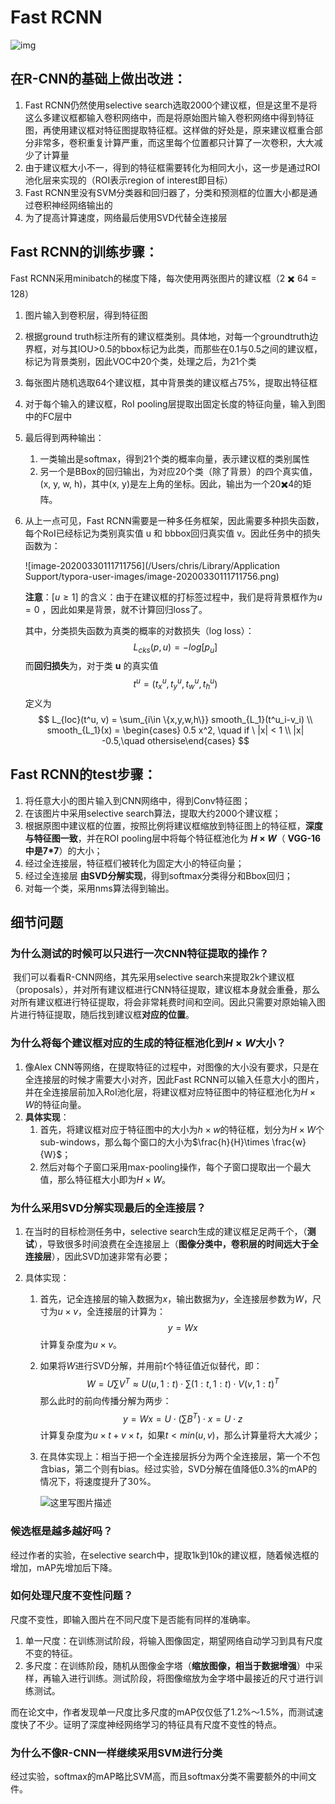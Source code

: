 # Fast RCNN

![img](https://pic3.zhimg.com/v2-deca5ef9583a530eb7249b3b5bbfc04a_b.jpg)

## 在R-CNN的基础上做出改进：

1. Fast RCNN仍然使用selective search选取2000个建议框，但是这里不是将这么多建议框都输入卷积网络中，而是将原始图片输入卷积网络中得到特征图，再使用建议框对特征图提取特征框。这样做的好处是，原来建议框重合部分非常多，卷积重复计算严重，而这里每个位置都只计算了一次卷积，大大减少了计算量
2. 由于建议框大小不一，得到的特征框需要转化为相同大小，这一步是通过ROI池化层来实现的（ROI表示region of interest即目标）
3. Fast RCNN里没有SVM分类器和回归器了，分类和预测框的位置大小都是通过卷积神经网络输出的
4. 为了提高计算速度，网络最后使用SVD代替全连接层

## Fast RCNN的训练步骤：

Fast RCNN采用minibatch的梯度下降，每次使用两张图片的建议框（2 ✖️ 64 = 128）

1. 图片输入到卷积层，得到特征图

2. 根据ground truth标注所有的建议框类别。具体地，对每一个groundtruth边界框，对与其IOU>0.5的bbox标记为此类，而那些在0.1与0.5之间的建议框，标记为背景类别，因此VOC中20个类，处理之后，为21个类

3. 每张图片随机选取64个建议框，其中背景类的建议框占75%，提取出特征框

4. 对于每个输入的建议框，RoI pooling层提取出固定长度的特征向量，输入到图中的FC层中

5. 最后得到两种输出：

   1. 一类输出是softmax，得到21个类的概率向量，表示建议框的类别属性
   2. 另一个是BBox的回归输出，为对应20个类（除了背景）的四个真实值，(x, y, w, h)，其中(x, y)是左上角的坐标。因此，输出为一个20✖️4的矩阵。

6. 从上一点可见，Fast RCNN需要是一种多任务框架，因此需要多种损失函数，每个RoI已经标记为类别真实值 u 和 bbbox回归真实值 v。因此任务中的损失函数为：

   ![image-20200330111711756](/Users/chris/Library/Application Support/typora-user-images/image-20200330111711756.png)
   
   
   
   **注意**：$[u\geq1]$ 的含义：由于在建议框的打标签过程中，我们是将背景框作为$u=0$ ，因此如果是背景，就不计算回归loss了。
   
   
   
   其中，分类损失函数为真类的概率的对数损失（log loss）：
   $$
   L_{cks}(p,u) = -log[p_u]
   $$
   而**回归损失**为，对于类 **u** 的真实值
   $$
   t^u = (t^u_x ,t^u_y ,t^u_w ,t^u_h )
   $$
   定义为
   $$
   L_{loc}(t^u, v) = \sum_{i\in \{x,y,w,h\}} smooth_{L_1}(t^u_i-v_i) \\
   smooth_{L_1}(x) = \begin{cases} 0.5 x^2, \quad if \ |x| < 1 \\ |x| -0.5,\quad othersise\end{cases}
   $$
   

## Fast RCNN的test步骤：

1. 将任意大小的图片输入到CNN网络中，得到Conv特征图；
2. 在该图片中采用selective search算法，提取大约2000个建议框；
3. 根据原图中建议框的位置，按照比例将建议框缩放到特征图上的特征框，**深度与特征图一致**，并在ROI pooling层中将每个特征框池化为 **$H\times W$**（ **VGG-16中是7*7**）的大小；
4. 经过全连接层，特征框们被转化为固定大小的特征向量；
5. 经过全连接层 **由SVD分解实现**，得到softmax分类得分和Bbox回归；
6. 对每一个类，采用nms算法得到输出。



## 细节问题

### 为什么测试的时候可以只进行一次CNN特征提取的操作？

​		我们可以看看R-CNN网络，其先采用selective search来提取2k个建议框（proposals），并对所有建议框进行CNN特征提取，建议框本身就会重叠，那么对所有建议框进行特征提取，将会非常耗费时间和空间。因此只需要对原始输入图片进行特征提取，随后找到建议框**对应的位置**。



### 为什么将每个建议框对应的生成的特征框池化到$H\times W$大小？

1. 像Alex CNN等网络，在提取特征的过程中，对图像的大小没有要求，只是在全连接层的时候才需要大小对齐，因此Fast RCNN可以输入任意大小的图片，并在全连接层前加入RoI池化层，将建议框对应特征图中的特征框池化为$H\times W$的特征向量。
2. **具体实现**：
   1. 首先，将建议框对应于特征图中的大小为$h\times w$的特征框，划分为$H\times W$个sub-windows，那么每个窗口的大小为$\frac{h}{H}\times \frac{w}{W}$；
   2. 然后对每个子窗口采用max-pooling操作，每个子窗口提取出一个最大值，那么特征框大小即为$H\times W$。



### 为什么采用SVD分解实现最后的全连接层？

1. 在当时的目标检测任务中，selective search生成的建议框足足两千个，（**测试**），导致很多时间浪费在全连接层上（**图像分类中，卷积层的时间远大于全连接层**），因此SVD加速非常有必要；

2. 具体实现：

   1. 首先，记全连接层的输入数据为$x$，输出数据为$y$，全连接层参数为$W$，尺寸为$u\times v$，全连接层的计算为：
      $$
      y=Wx
      $$
      计算复杂度为$u\times v$。

   2. 如果将$W$进行SVD分解，并用前$t$个特征值近似替代，即：
      $$
      W=U\sum V^T \approx U(u,1:t)\cdot \sum (1:t,1:t) \cdot V(v,1:t)^T
      $$
      那么此时的前向传播分解为两步：
      $$
      y = Wx=U\cdot(\sum B^T)\cdot x=U\cdot z
      $$
      计算复杂度为$u\times t+v\times t$，如果$t<min(u,v)$，那么计算量将大大减少；

   3. 在具体实现上：相当于把一个全连接层拆分为两个全连接层，第一个不包含bias，第二个则有bias。经过实验，SVD分解在值降低0.3%的mAP的情况下，将速度提升了30%。

      ![这里写图片描述](https://img-blog.csdn.net/20160908165731546)



### 候选框是越多越好吗？

经过作者的实验，在selective search中，提取1k到10k的建议框，随着候选框的增加，mAP先增加后下降。



### 如何处理尺度不变性问题？

尺度不变性，即输入图片在不同尺度下是否能有同样的准确率。

1. 单一尺度：在训练测试阶段，将输入图像固定，期望网络自动学习到具有尺度不变的特征。
2. 多尺度：在训练阶段，随机从图像金字塔（**缩放图像，相当于数据增强**）中采样，再输入进行训练。测试阶段，将图像缩放为金字塔中最接近的尺寸进行训练测试。

而在论文中，作者发现单一尺度比多尺度的mAP仅仅低了1.2%～1.5%，而测试速度快了不少。证明了深度神经网络学习的特征具有尺度不变性的特点。

### 为什么不像R-CNN一样继续采用SVM进行分类

经过实验，softmax的mAP略比SVM高，而且softmax分类不需要额外的中间文件。



​		

